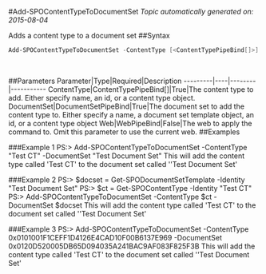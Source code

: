 #Add-SPOContentTypeToDocumentSet
*Topic automatically generated on: 2015-08-04*

Adds a content type to a document set
##Syntax
```powershell
Add-SPOContentTypeToDocumentSet -ContentType [<ContentTypePipeBind[]>] -DocumentSet [<DocumentSetPipeBind>] [-Web [<WebPipeBind>]]
```
&nbsp;

##Parameters
Parameter|Type|Required|Description
---------|----|--------|-----------
ContentType|ContentTypePipeBind[]|True|The content type to add. Either specify name, an id, or a content type object.
DocumentSet|DocumentSetPipeBind|True|The document set to add the content type to. Either specify a name, a document set template object, an id, or a content type object
Web|WebPipeBind|False|The web to apply the command to. Omit this parameter to use the current web.
##Examples

###Example 1
    PS:> Add-SPOContentTypeToDocumentSet -ContentType "Test CT" -DocumentSet "Test Document Set"
This will add the content type called 'Test CT' to the document set called ''Test Document Set'

###Example 2
    PS:> $docset = Get-SPODocumentSetTemplate -Identity "Test Document Set"
PS:> $ct = Get-SPOContentType -Identity "Test CT"
PS:> Add-SPOContentTypeToDocumentSet -ContentType $ct -DocumentSet $docset
This will add the content type called 'Test CT' to the document set called ''Test Document Set'

###Example 3
    PS:> Add-SPOContentTypeToDocumentSet -ContentType 0x0101001F1CEFF1D4126E4CAD10F00B6137E969 -DocumentSet 0x0120D520005DB65D094035A241BAC9AF083F825F3B
This will add the content type called 'Test CT' to the document set called ''Test Document Set'
